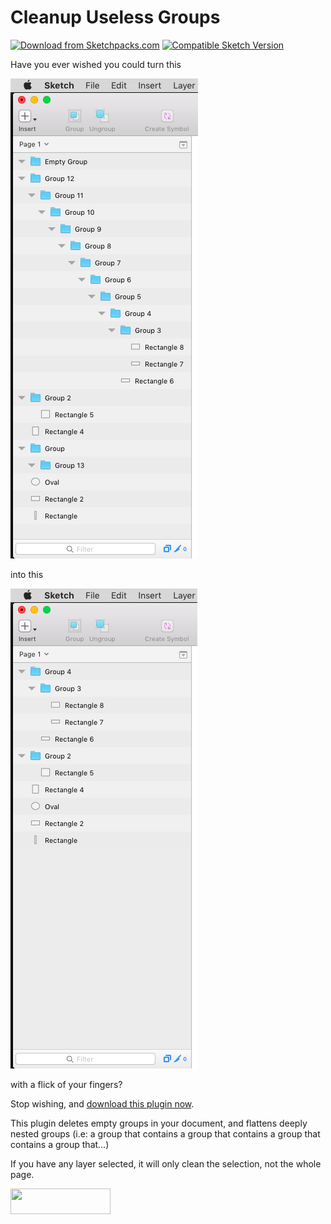 # Cleanup Useless Groups
[![Download from Sketchpacks.com](https://badges.sketchpacks.com/plugins/com.example.sketch.d2c66cff-a235-44dd-854e-2a7497e32c1b/version.svg)](https://api.sketchpacks.com/v1/plugins/com.example.sketch.d2c66cff-a235-44dd-854e-2a7497e32c1b/download) [![Compatible Sketch Version](https://badges.sketchpacks.com/plugins/com.example.sketch.d2c66cff-a235-44dd-854e-2a7497e32c1b/compatibility.svg)](https://sketchpacks.com/bomberstudios/Cleanup-Useless-Groups)

Have you ever wished you could turn this

![](screenshot01.png)

into this

![](screenshot02.png)

with a flick of your fingers?

Stop wishing, and [download this plugin now](https://github.com/bomberstudios/Cleanup-Useless-Groups/archive/master.zip).

This plugin deletes empty groups in your document, and flattens deeply nested groups (i.e: a group that contains a group that contains a group that contains a group that…)

If you have any layer selected, it will only clean the selection, not the whole page.

<a href="https://sketchpacks.com/bomberstudios/Cleanup-Useless-Groups/install">
  <img width="160" height="41" src="http://sketchpacks-com.s3.amazonaws.com/assets/badges/sketchpacks-badge-install.png" >
</a>
